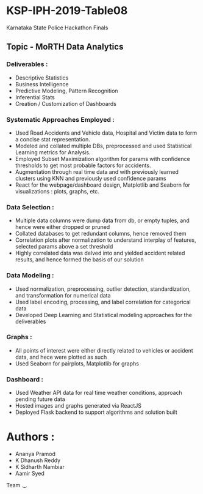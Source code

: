 # KSP-IPH-2019-Table08
Karnataka State Police Hackathon Finals

## Topic - MoRTH Data Analytics

### Deliverables :

- Descriptive Statistics
- Business Intelligence
- Predictive Modeling, Pattern Recognition
- Inferential Stats
- Creation / Customization of Dashboards

### Systematic Approaches Employed :

- Used Road Accidents and Vehicle data, Hospital and Victim data to form a concise stat representation.
- Modeled and collated multiple DBs, preprocessed and used Statistical Learning metrics for Analysis. 
- Employed Subset Maximization algorithm for params with confidence thresholds to get most probable factors for accidents.
- Augmentation through real time data and with previously learned clusters using KNN and previously used confidence params
- React for the webpage/dashboard design, Matplotlib and Seaborn for visualizations : plots, graphs, etc.

### Data Selection :

- Multiple data columns were dump data from db, or empty tuples, and hence were either dropped or pruned
- Collated databases to get redundant columns, hence removed them
- Correlation plots after normalization to understand interplay of features, selected params above a set threshold
- Highly correlated data was delved into and yielded accident related results, and hence formed the basis of our solution

### Data Modeling :

- Used normalization, preprocessing, outlier detection, standardization, and transformation for numerical data
- Used label encoding, processing, and label correlation for categorical data
- Developed Deep Learning and Statistical modeling approaches for the deliverables

### Graphs :

- All points of interest were either directly related to vehicles or accident data, and hece were plotted as such
- Used Seaborn for pairplots, Matplotlib for graphs

### Dashboard :

- Used Weather API data for real time weather conditions, approach pending future data
- Hosted images and graphs generated via ReactJS
- Deployed Flask backend to support algorithms and solution built

# Authors :

- Ananya Pramod
- K Dhanush Reddy
- K Sidharth Nambiar
- Aamir Syed

Team    ._.
